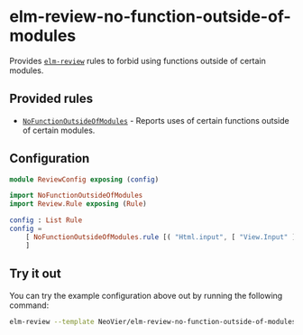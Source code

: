 # elm-review-no-function-outside-of-modules

Provides [`elm-review`](https://package.elm-lang.org/packages/jfmengels/elm-review/latest/) rules to forbid using functions outside of certain modules.

## Provided rules

- [`NoFunctionOutsideOfModules`](https://package.elm-lang.org/packages/NeoVier/elm-review-no-function-outside-of-modules/1.0.0/NoFunctionOutsideOfModules) - Reports uses of certain functions outside of certain modules.

## Configuration

```elm
module ReviewConfig exposing (config)

import NoFunctionOutsideOfModules
import Review.Rule exposing (Rule)

config : List Rule
config =
    [ NoFunctionOutsideOfModules.rule [( "Html.input", [ "View.Input" ] )]
    ]
```

## Try it out

You can try the example configuration above out by running the following command:

```bash
elm-review --template NeoVier/elm-review-no-function-outside-of-modules/example-with-no-html-input-outside-of-view
```
